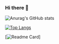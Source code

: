 ### Hi there 👋

<!-- 깃 스탯 -->
![Anurag's GitHub stats](https://github-readme-stats.vercel.app/api?username=HAERYN&show_icons=true&theme=cobalt)



<!-- 언어 사용량 -->
[![Top Langs](https://github-readme-stats.vercel.app/api/top-langs/?username=HAERYN&layout=compact)](https://github.com/anuraghazra/github-readme-stats)


<!-- 저장소 핀 -->
[![Readme Card](https://github-readme-stats.vercel.app/api/pin/?username=HAERYN&repo=github-readme-stats)]
